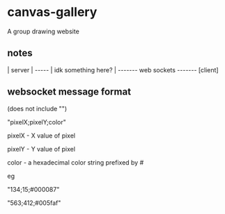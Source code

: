 # canvas-gallery
A group drawing website

## notes

| server | ----- | idk something here? | ------- web sockets ------- [client]



## websocket message format
(does not include "")

"pixelX;pixelY;color"


pixelX - X value of pixel
 
pixelY - Y value of pixel 

color - a hexadecimal color string prefixed by #


eg

"134;15;#000087"

"563;412;#005faf"


